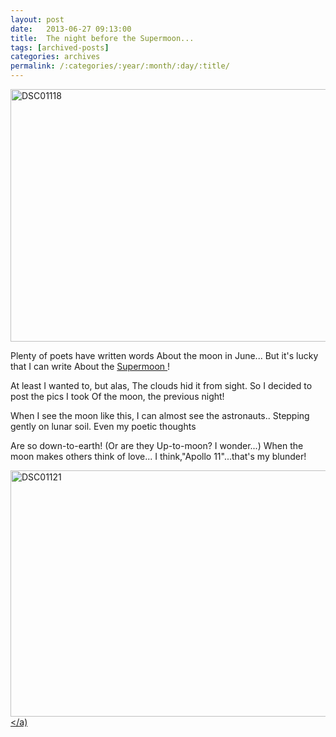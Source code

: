 ```yaml
---
layout: post
date:	2013-06-27 09:13:00
title:  The night before the Supermoon...
tags: [archived-posts]
categories: archives
permalink: /:categories/:year/:month/:day/:title/
---
```

<a href="http://www.flickr.com/photos/86494503@N00/9149113742/" title="DSC01118 by mohandep, on Flickr"><img src="http://farm4.staticflickr.com/3790/9149113742_dc6de4b3eb_z.jpg" width="640" height="404" alt="DSC01118"></a>


Plenty of poets have written words
About the moon in June...
But it's lucky that I can write
About the <a href="http://en.wikipedia.org/wiki/Supermoon">Supermoon </a> !

At least I wanted to, but alas,
The clouds hid it from sight.
So I decided to post the pics I took
Of the moon, the previous night!

When I see the moon like this,
I can almost see the astronauts..
Stepping gently on lunar soil.
Even my poetic thoughts

Are so down-to-earth! (Or are they
Up-to-moon? I wonder...)
When the moon makes others think of love...
I think,"Apollo 11"...that's my blunder!



<a href="http://www.flickr.com/photos/86494503@N00/9149113394/" title="DSC01121 by mohandep, on Flickr"><img src="http://farm6.staticflickr.com/5451/9149113394_3b8bcd6869_z.jpg" width="640" height="394" alt="DSC01121"></a)
